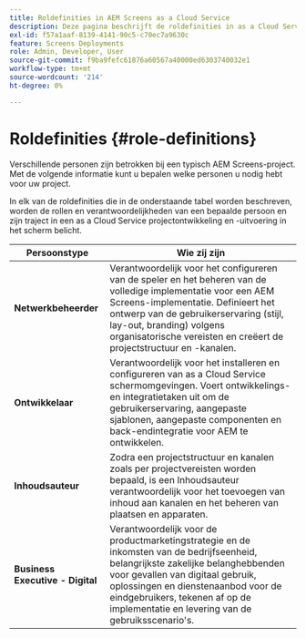 ```yaml
---
title: Roldefinities in AEM Screens as a Cloud Service
description: Deze pagina beschrijft de roldefinities in as a Cloud Service AEM Screens.
exl-id: f57a1aaf-8139-4141-90c5-c70ec7a9630c
feature: Screens Deployments
role: Admin, Developer, User
source-git-commit: f9ba9fefc61876a60567a40000ed6303740032e1
workflow-type: tm+mt
source-wordcount: '214'
ht-degree: 0%

---
```


# Roldefinities {#role-definitions}

Verschillende personen zijn betrokken bij een typisch AEM Screens-project. Met de volgende informatie kunt u bepalen welke personen u nodig hebt voor uw project.

In elk van de roldefinities die in de onderstaande tabel worden beschreven, worden de rollen en verantwoordelijkheden van een bepaalde persoon en zijn traject in een as a Cloud Service projectontwikkeling en -uitvoering in het scherm belicht.

| Persoonstype | Wie zij zijn |
|--- |--- |
| **Netwerkbeheerder** | Verantwoordelijk voor het configureren van de speler en het beheren van de volledige implementatie voor een AEM Screens-implementatie. Definieert het ontwerp van de gebruikerservaring (stijl, lay-out, branding) volgens organisatorische vereisten en creëert de projectstructuur en -kanalen. |
| **Ontwikkelaar** | Verantwoordelijk voor het installeren en configureren van as a Cloud Service schermomgevingen. Voert ontwikkelings- en integratietaken uit om de gebruikerservaring, aangepaste sjablonen, aangepaste componenten en back-endintegratie voor AEM te ontwikkelen. |
| **Inhoudsauteur** | Zodra een projectstructuur en kanalen zoals per projectvereisten worden bepaald, is een Inhoudsauteur verantwoordelijk voor het toevoegen van inhoud aan kanalen en het beheren van plaatsen en apparaten. |
| **Business Executive - Digital** | Verantwoordelijk voor de productmarketingstrategie en de inkomsten van de bedrijfseenheid, belangrijkste zakelijke belanghebbenden voor gevallen van digitaal gebruik, oplossingen en dienstenaanbod voor de eindgebruikers, tekenen af op de implementatie en levering van de gebruiksscenario&#39;s. |

